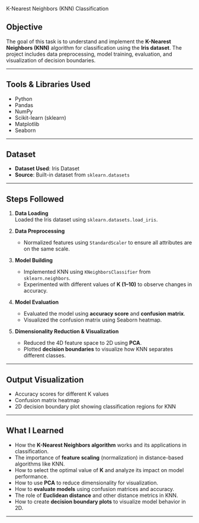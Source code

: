 
 K-Nearest Neighbors (KNN) Classification

##  Objective
The goal of this task is to understand and implement the **K-Nearest Neighbors (KNN)** algorithm for classification using the **Iris dataset**. The project includes data preprocessing, model training, evaluation, and visualization of decision boundaries.

---

##  Tools & Libraries Used
- Python
- Pandas
- NumPy
- Scikit-learn (sklearn)
- Matplotlib
- Seaborn

---

##  Dataset
- **Dataset Used**: Iris Dataset
- **Source**: Built-in dataset from `sklearn.datasets`

---

## Steps Followed

1. **Data Loading**  
   Loaded the Iris dataset using `sklearn.datasets.load_iris`.

2. **Data Preprocessing**  
   - Normalized features using `StandardScaler` to ensure all attributes are on the same scale.

3. **Model Building**  
   - Implemented KNN using `KNeighborsClassifier` from `sklearn.neighbors`.
   - Experimented with different values of **K (1–10)** to observe changes in accuracy.

4. **Model Evaluation**  
   - Evaluated the model using **accuracy score** and **confusion matrix**.
   - Visualized the confusion matrix using Seaborn heatmap.

5. **Dimensionality Reduction & Visualization**  
   - Reduced the 4D feature space to 2D using **PCA**.
   - Plotted **decision boundaries** to visualize how KNN separates different classes.

---

##  Output Visualization
- Accuracy scores for different K values
- Confusion matrix heatmap
- 2D decision boundary plot showing classification regions for KNN

---

##  What I Learned

- How the **K-Nearest Neighbors algorithm** works and its applications in classification.
- The importance of **feature scaling** (normalization) in distance-based algorithms like KNN.
- How to select the optimal value of **K** and analyze its impact on model performance.
- How to use **PCA** to reduce dimensionality for visualization.
- How to **evaluate models** using confusion matrices and accuracy.
- The role of **Euclidean distance** and other distance metrics in KNN.
- How to create **decision boundary plots** to visualize model behavior in 2D.

---
